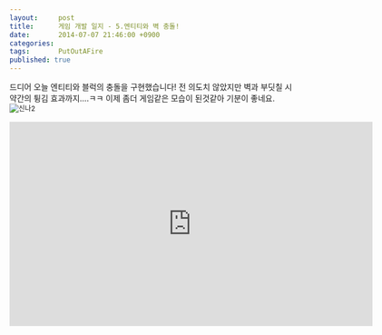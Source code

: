 ```yaml
---
layout:     post
title:      게임 개발 일지 - 5.엔티티와 벽 충돌!
date:       2014-07-07 21:46:00 +0900
categories: 
tags:       PutOutAFire
published: true
---
```


드디어 오늘 엔티티와 블럭의 충돌을 구현했습니다!
전 의도치 않았지만 벽과 부딧칠 시 약간의 튕김 효과까지....ㅋㅋ
이제 좀더 게임같은 모습이 된것같아 기분이 좋네요.
<img src="https://i1.daumcdn.net/mimg/mypeople/sticker/edit/sticker_374.png" alt="신나2" style="font-size: 9pt; line-height: 1.5;">

<center><iframe title="게임 개발 일지 - 5.엔티티와 벽 충돌!" width="640" height="360" src="https://kakaotv.daum.net/embed/player/cliplink/60094099?service=daum_tistory" allowfullscreen frameborder="0" scrolling="no"></iframe></center>
